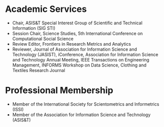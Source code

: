 # Academic Services
* Chair, ASIS&T Special Interest Group of Scientific and Technical Information (SIG STI)
* Session Chair, Science Studies, 5th International Conference on Computational Social Science
* Review Editor, Frontiers in Research Metrics and Analytics
* Reviewer, Journal of Association for Information Science and Technology (JASIST), iConference, Association for Information Science and Technology Annual Meeting, IEEE Transactions on Engineering Management, INFORMS Workshop on Data Science, Clothing and Textiles Research Journal

# Professional Membership
* Member of the International Society for Scientometrics and Informetrics (ISSI) 
* Member of the Association for Information Science and Technology (ASIS&T)
